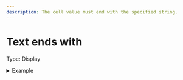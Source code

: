 ```yaml
---
description: The cell value must end with the specified string.
---
```


# Text ends with

Type: Display

<details>

<summary>Example</summary>

* Cell value: Description
* Rule value: abc
* Result: Fail - Cell value does not have suffix of abc

</details>
